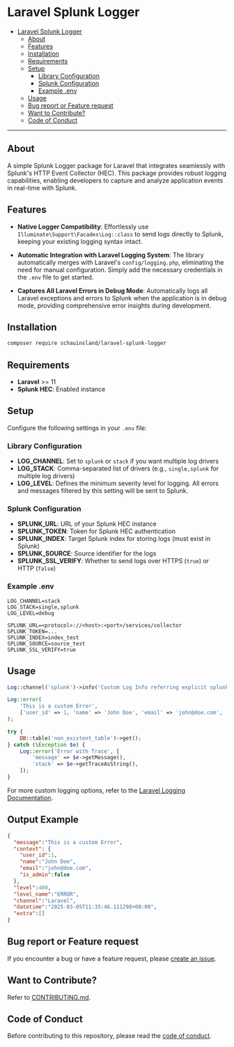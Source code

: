 # Laravel Splunk Logger

<!-- TOC -->
* [Laravel Splunk Logger](#laravel-splunk-logger)
  * [About](#about)
  * [Features](#features)
  * [Installation](#installation)
  * [Requirements](#requirements)
  * [Setup](#setup)
    * [Library Configuration](#library-configuration)
    * [Splunk Configuration](#splunk-configuration)
    * [Example .env](#example-env)
  * [Usage](#usage)
  * [Bug report or Feature request](#bug-report-or-feature-request)
  * [Want to Contribute?](#want-to-contribute)
  * [Code of Conduct](#code-of-conduct)
<!-- TOC -->

---

## About

A simple Splunk Logger package for Laravel that integrates seamlessly with Splunk's HTTP Event Collector (HEC). This package provides robust logging capabilities, enabling developers to capture and analyze application events in real-time with Splunk.

## Features

- **Native Logger Compatibility**:
Effortlessly use `Illuminate\Support\Facades\Log::class` to send logs directly to Splunk, keeping your existing logging syntax intact.

- **Automatic Integration with Laravel Logging System**:
The library automatically merges with Laravel's `config/logging.php`, eliminating the need for manual configuration. Simply add the necessary credentials in the `.env` file to get started.

- **Captures All Laravel Errors in Debug Mode**:
Automatically logs all Laravel exceptions and errors to Splunk when the application is in debug mode, providing comprehensive error insights during development.

## Installation

```bash
composer require schauinsland/laravel-splunk-logger
```

## Requirements

- **Laravel** >= 11
- **Splunk HEC**: Enabled instance

## Setup

Configure the following settings in your `.env` file:

### Library Configuration
- **LOG_CHANNEL**: Set to `splunk` or `stack` if you want multiple log drivers
- **LOG_STACK**: Comma-separated list of drivers (e.g., `single,splunk` for multiple log drivers)
- **LOG_LEVEL**: Defines the minimum severity level for logging. All errors and messages filtered by this setting will be sent to Splunk.

### Splunk Configuration
- **SPLUNK_URL**: URL of your Splunk HEC instance
- **SPLUNK_TOKEN**: Token for Splunk HEC authentication
- **SPLUNK_INDEX**: Target Splunk index for storing logs (must exist in Splunk)
- **SPLUNK_SOURCE**: Source identifier for the logs
- **SPLUNK_SSL_VERIFY**: Whether to send logs over HTTPS (`true`) or HTTP (`false`)

### Example .env

```dotenv
LOG_CHANNEL=stack
LOG_STACK=single,splunk
LOG_LEVEL=debug

SPLUNK_URL=<protocol>://<host>:<port>/services/collector
SPLUNK_TOKEN=...
SPLUNK_INDEX=index_test
SPLUNK_SOURCE=source_test
SPLUNK_SSL_VERIFY=true
```

## Usage

```php
Log::channel('splunk')->info('Custom Log Info referring explicit splunk');

Log::error(
    'This is a custom Error',
    ['user_id' => 1, 'name' => 'John Doe', 'email' => 'john@doe.com', 'is_admin' => false]
);

try {
    DB::table('non_existent_table')->get();
} catch (\Exception $e) {
    Log::error('Error with Trace', [
        'message' => $e->getMessage(),
        'stack' => $e->getTraceAsString(),
    ]);
}
```

For more custom logging options, refer to the [Laravel Logging Documentation](https://laravel.com/docs/11.x/logging#writing-log-messages).

## Output Example

```json
{
  "message":"This is a custom Error",
  "context": {
    "user_id":1,
    "name":"John Doe",
    "email":"john@doe.com",
    "is_admin":false
  },
  "level":400,
  "level_name":"ERROR",
  "channel":"Laravel",
  "datetime":"2025-03-05T11:35:46.111298+00:00",
  "extra":[]
}
```

## Bug report or Feature request

If you encounter a bug or have a feature request, please [create an issue](https://github.com/schauinsland/laravel-splunk-logger/issues).

## Want to Contribute?

Refer to [CONTRIBUTING.md](./docs/CONTRIBUTING.md).

## Code of Conduct

Before contributing to this repository, please read the [code of conduct](./docs/CODE_OF_CONDUCT.md).
